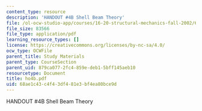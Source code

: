 ```yaml
---
content_type: resource
description: 'HANDOUT #4B Shell Beam Theory'
file: /ol-ocw-studio-app/courses/16-20-structural-mechanics-fall-2002/68ae1c43c4f43df481e3bf4ea80bce9d_ho4b.pdf
file_size: 83566
file_type: application/pdf
learning_resource_types: []
license: https://creativecommons.org/licenses/by-nc-sa/4.0/
ocw_type: OCWFile
parent_title: Study Materials
parent_type: CourseSection
parent_uid: 879ca077-2fc4-859e-deb1-5bff145aeb10
resourcetype: Document
title: ho4b.pdf
uid: 68ae1c43-c4f4-3df4-81e3-bf4ea80bce9d
---
```

HANDOUT #4B Shell Beam Theory